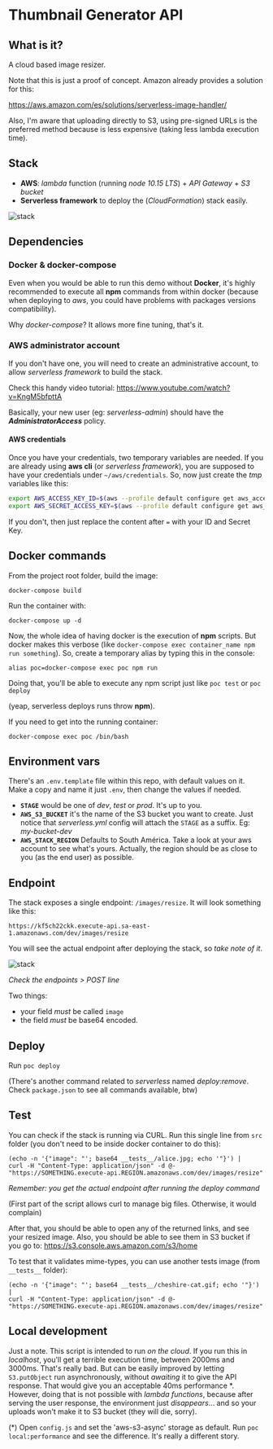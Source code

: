 # Thumbnail Generator API

## What is it?

A cloud based image resizer. 

Note that this is just a proof of concept. Amazon already provides a solution for this:

https://aws.amazon.com/es/solutions/serverless-image-handler/

Also, I'm aware that uploading directly to S3, using pre-signed URLs is the preferred method because is less expensive (taking less lambda execution time).

## Stack

- **AWS**: *lambda* function (running _node 10.15 LTS_) + *API Gateway* + *S3 bucket*
- **Serverless framework** to deploy the (_CloudFormation_) stack easily. 

![stack](https://i.imgur.com/nCbc2BJ.png)

## Dependencies

### Docker & docker-compose
Even when you would be able to run this demo without **Docker**, it's highly recommended to execute all **npm** commands from within docker (because when deploying to _aws_, you could have problems with packages versions compatibility). 

Why *docker-compose*? It allows more fine tuning, that's it.

### AWS administrator account
If you don't have one, you will need to create an administrative account, to allow _serverless framework_ to build the stack.

Check this handy video tutorial:
https://www.youtube.com/watch?v=KngM5bfpttA

Basically, your new user (eg: _serverless-admin_) should have the ***AdministratorAccess*** policy.

#### AWS credentials

Once you have your credentials, two temporary variables are needed. If you are already using **aws cli** (or _serverless framework_), you are supposed to have your credentials under `~/aws/credentials`. So, now just create the _tmp_ variables like this:

```bash
export AWS_ACCESS_KEY_ID=$(aws --profile default configure get aws_access_key_id)
export AWS_SECRET_ACCESS_KEY=$(aws --profile default configure get aws_secret_access_key)
```

If you don't, then just replace the content after `=` with your ID and Secret Key.

## Docker commands

From the project root folder, build the image:

`docker-compose build`

Run the container with:

`docker-compose up -d`

Now, the whole idea of having docker is the execution of **npm** scripts. But docker makes this verbose (like `docker-compose exec container_name npm run something`). So, create a temporary alias by typing this in the console:

`alias poc=docker-compose exec poc npm run`

Doing that, you'll be able to execute any npm script just like `poc test` or `poc deploy` 

(yeap, serverless deploys runs throw **npm**).

If you need to get into the running container: 

`docker-compose exec poc /bin/bash`

## Environment vars
There's an `.env.template` file within this repo, with default values on it. Make a copy and name it just `.env`, then change the values if needed.

- **`STAGE`** would be one of _dev_, _test_ or _prod_. It's up to you.
- **`AWS_S3_BUCKET`** it's the name of the S3 bucket you want to create. Just notice that _serverless.yml_ config will attach the `STAGE` as a suffix. Eg: _my-bucket-dev_
- **`AWS_STACK_REGION`** Defaults to South América. Take a look at your aws account to see what's yours. Actually, the region should be as close to you (as the end user) as possible.

## Endpoint

The stack exposes a single endpoint: `/images/resize`. It will look something like this:

`https://kf5ch22ckk.execute-api.sa-east-1.amazonaws.com/dev/images/resize`

You will see the actual endpoint after deploying the stack, so _take note of it_.

![stack](https://i.imgur.com/JMpAHP7.png)

_Check the endpoints > POST line_

Two things:
- your field _must_ be called `image`
- the field _must_ be base64 encoded.

## Deploy 

Run `poc deploy`

(There's another command related to _serverless_ named _deploy:remove_. Check `package.json` to see all commands available, btw)

## Test

You can check if the stack is running via CURL. Run this single line from `src` folder (you don't need to be inside docker container to do this):

```bach
(echo -n '{"image": "'; base64 __tests__/alice.jpg; echo '"}') |
curl -H "Content-Type: application/json" -d @-  "https://SOMETHING.execute-api.REGION.amazonaws.com/dev/images/resize"
```

_Remember: you get the actual endpoint after running the deploy command_

(First part of the script allows curl to manage big files. Otherwise, it would complain) 

After that, you should be able to open any of the returned links, and see your resized image. Also, you should be able to see them in S3 bucket if you go to:
https://s3.console.aws.amazon.com/s3/home

To test that it validates mime-types, you can use another tests image (from `__tests__` folder):

```bach
(echo -n '{"image": "'; base64 __tests__/cheshire-cat.gif; echo '"}') |
curl -H "Content-Type: application/json" -d @-  "https://SOMETHING.execute-api.REGION.amazonaws.com/dev/images/resize"
```

## Local development

Just a note. This script is intended to run _on the cloud_. If you run this in _localhost_, you'll get a terrible execution time, between 2000ms and 3000ms. That's really bad. But can be easily improved by letting `S3.putObject` run asynchronously, without _awaiting_ it to give the API response. That would give you an acceptable 40ms performance *. However, doing that is not possible with _lambda functions_, because after serving the user response, the environment just _disappears_... and so your uploads won't make it to S3 bucket (they will die, sorry). 

(*) Open `config.js` and set the 'aws-s3-async' storage as default. Run `poc local:performance` and see the difference. It's really a different story.